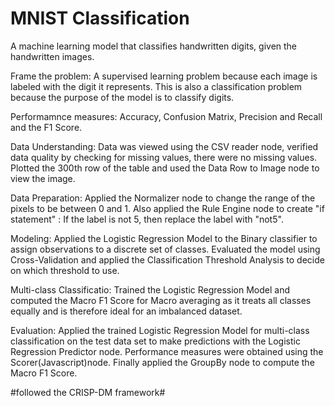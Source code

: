 # MNIST Classification

 A machine learning model that classifies handwritten digits, given the handwritten images.
 
Frame the problem: A supervised learning problem because each image is labeled with the digit it represents. This is also a classification problem because the purpose of the model is to classify digits.

Performamnce measures: Accuracy, Confusion Matrix, Precision and Recall and the F1 Score.

Data Understanding: Data was viewed using the CSV reader node, verified data quality by checking for missing values, there were no missing values. Plotted the 300th row of the table and used the Data Row to Image node to view the image.

Data Preparation: Applied the Normalizer node to change the range of the pixels to be between 0 and 1. Also applied the Rule Engine node to create "if statement" : If the label is not 5, then replace the label with "not5".

Modeling: Applied the Logistic Regression Model to the Binary classifier to assign observations to a discrete set of classes. Evaluated the model using Cross-Validation and applied the Classification Threshold Analysis to decide on which threshold to use.

Multi-class Classificatio: Trained the Logistic Regression Model and computed the Macro F1 Score for Macro averaging as it treats all classes equally and is therefore ideal for an imbalanced dataset.

Evaluation: Applied the trained Logistic Regression Model for multi-class classification on the test data set to make predictions with the Logistic Regression Predictor node. Performance measures were obtained using the Scorer(Javascript)node. Finally applied the GroupBy node to compute the Macro F1 Score.

#followed the CRISP-DM framework#

